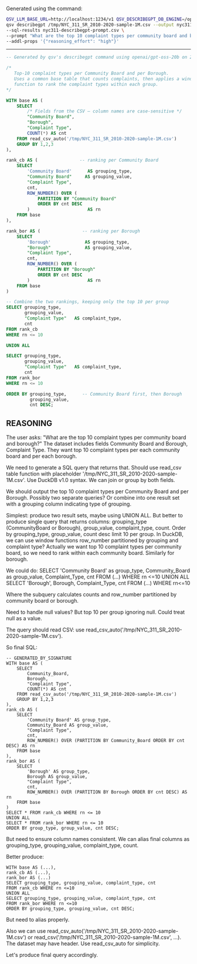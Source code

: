 Generated using the command:
```bash
QSV_LLM_BASE_URL=http://localhost:1234/v1 QSV_DESCRIBEGPT_DB_ENGINE=/opt/homebrew/bin/duckdb \
qsv describegpt /tmp/NYC_311_SR_2010-2020-sample-1M.csv --output nyc311-describegpt-prompt.md \
--sql-results nyc311-describegpt-prompt.csv \
--prompt "What are the top 10 complaint types per community board and borough?" \
--addl-props '{"reasoning_effort": "high"}'
```
---
```sql
-- Generated by qsv's describegpt command using openai/gpt-oss-20b on 2025-08-28T04:14:35.169754+00:00

/* 
   Top‑10 complaint types per Community Board and per Borough.
   Uses a common base table that counts complaints, then applies a window
   function to rank the complaint types within each group.  
*/

WITH base AS (
    SELECT 
        /* Fields from the CSV – column names are case‑sensitive */
        "Community Board",
        "Borough",
        "Complaint Type",
        COUNT(*) AS cnt
    FROM read_csv_auto('/tmp/NYC_311_SR_2010-2020-sample-1M.csv')
    GROUP BY 1,2,3
),

rank_cb AS (                -- ranking per Community Board
    SELECT 
        'Community Board'      AS grouping_type,
        "Community Board"     AS grouping_value,
        "Complaint Type",
        cnt,
        ROW_NUMBER() OVER (
            PARTITION BY "Community Board"
            ORDER BY cnt DESC
        )                      AS rn
    FROM base
),

rank_bor AS (                -- ranking per Borough
    SELECT 
        'Borough'             AS grouping_type,
        "Borough"             AS grouping_value,
        "Complaint Type",
        cnt,
        ROW_NUMBER() OVER (
            PARTITION BY "Borough"
            ORDER BY cnt DESC
        )                      AS rn
    FROM base
)

-- Combine the two rankings, keeping only the top 10 per group
SELECT grouping_type,
       grouping_value,
       "Complaint Type"   AS complaint_type,
       cnt
FROM rank_cb
WHERE rn <= 10

UNION ALL

SELECT grouping_type,
       grouping_value,
       "Complaint Type"   AS complaint_type,
       cnt
FROM rank_bor
WHERE rn <= 10

ORDER BY grouping_type,      -- Community Board first, then Borough
         grouping_value,
         cnt DESC;
```

## REASONING

The user asks: "What are the top 10 complaint types per community board and borough?" The dataset includes fields Community Board and Borough, Complaint Type. They want top 10 complaint types per each community board and per each borough.

We need to generate a SQL query that returns that. Should use read_csv table function with placeholder '/tmp/NYC_311_SR_2010-2020-sample-1M.csv'. Use DuckDB v1.0 syntax. We can join or group by both fields.

We should output the top 10 complaint types per Community Board and per Borough. Possibly two separate queries? Or combine into one result set with a grouping column indicating type of grouping.

Simplest: produce two result sets, maybe using UNION ALL. But better to produce single query that returns columns: grouping_type (CommunityBoard or Borough), group_value, complaint_type, count. Order by grouping_type, group_value, count desc limit 10 per group. In DuckDB, we can use window functions row_number partitioned by grouping and complaint type? Actually we want top 10 complaint types per community board, so we need to rank within each community board. Similarly for borough.

We could do: SELECT 'Community Board' as group_type, Community_Board as group_value, Complaint_Type, cnt FROM (...) WHERE rn <=10 UNION ALL SELECT 'Borough', Borough, Complaint_Type, cnt FROM (...) WHERE rn<=10

Where the subquery calculates counts and row_number partitioned by community board or borough.

Need to handle null values? But top 10 per group ignoring null. Could treat null as a value.

The query should read CSV: use read_csv_auto('/tmp/NYC_311_SR_2010-2020-sample-1M.csv').

So final SQL:

```
-- GENERATED_BY_SIGNATURE
WITH base AS (
    SELECT 
        Community_Board,
        Borough,
        "Complaint Type",
        COUNT(*) AS cnt
    FROM read_csv_auto('/tmp/NYC_311_SR_2010-2020-sample-1M.csv')
    GROUP BY 1,2,3
),
rank_cb AS (
    SELECT
        'Community Board' AS group_type,
        Community_Board AS group_value,
        "Complaint Type",
        cnt,
        ROW_NUMBER() OVER (PARTITION BY Community_Board ORDER BY cnt DESC) AS rn
    FROM base
),
rank_bor AS (
    SELECT
        'Borough' AS group_type,
        Borough AS group_value,
        "Complaint Type",
        cnt,
        ROW_NUMBER() OVER (PARTITION BY Borough ORDER BY cnt DESC) AS rn
    FROM base
)
SELECT * FROM rank_cb WHERE rn <= 10
UNION ALL
SELECT * FROM rank_bor WHERE rn <= 10
ORDER BY group_type, group_value, cnt DESC;
```

But need to ensure column names consistent. We can alias final columns as grouping_type, grouping_value, complaint_type, count.

Better produce:

```
WITH base AS (...),
rank_cb AS (...),
rank_bor AS (...)
SELECT grouping_type, grouping_value, complaint_type, cnt
FROM rank_cb WHERE rn <=10
UNION ALL
SELECT grouping_type, grouping_value, complaint_type, cnt
FROM rank_bor WHERE rn <=10
ORDER BY grouping_type, grouping_value, cnt DESC;
```

But need to alias properly.

Also we can use read_csv_auto('/tmp/NYC_311_SR_2010-2020-sample-1M.csv') or read_csv('/tmp/NYC_311_SR_2010-2020-sample-1M.csv', ...). The dataset may have header. Use read_csv_auto for simplicity.

Let's produce final query accordingly.




